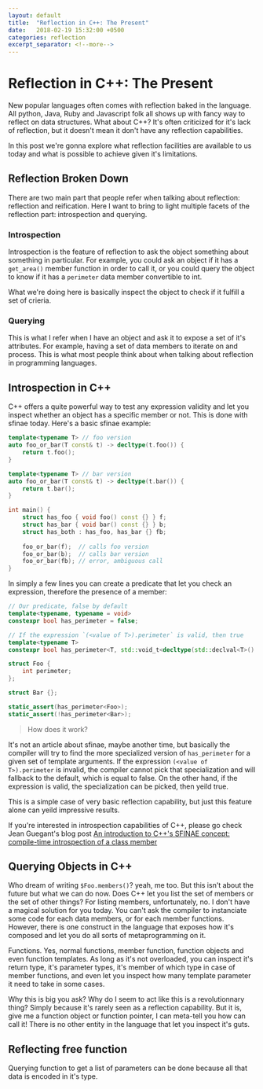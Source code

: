 ```yaml
---
layout: default
title:  "Reflection in C++: The Present"
date:   2018-02-19 15:32:00 +0500
categories: reflection
excerpt_separator: <!--more-->
---
```


# Reflection in C++: The Present

New popular languages often comes with reflection baked in the language. All python, Java, Ruby and Javascript folk all shows up
with fancy way to reflect on data structures.
What about C++? It's often criticized for it's lack of reflection, but it doesn't mean it don't have any reflection capabilities.

In this post we're gonna explore what reflection facilities are available to us today and what is possible to achieve given it's
limitations. 

<!--more-->

## Reflection Broken Down

There are two main part that people refer when talking about reflection: reflection and reification. Here I want to bring to light multiple facets of the reflection part: introspection and querying.

### Introspection

Introspection is the feature of reflection to ask the object something about something in particular.
For example, you could ask an object if it has a `get_area()` member function in order to call it,
or you could query the object to know if it has a `perimeter` data member convertible to int.

What we're doing here is basically inspect the object to check if it fulfill a set of crieria.

### Querying

This is what I refer when I have an object and ask it to expose a set of it's attributes. For example, having a set of data members
to iterate on and process. This is what most people think about when talking about reflection in programming languages.

## Introspection in C++

C++ offers a quite powerful way to test any expression validity and let you inspect whether an object has a specific member or not.
This is done with sfinae today. Here's a basic sfinae example:

```c++
template<typename T> // foo version
auto foo_or_bar(T const& t) -> decltype(t.foo()) {
    return t.foo();
}

template<typename T> // bar version
auto foo_or_bar(T const& t) -> decltype(t.bar()) {
    return t.bar();
}

int main() {
    struct has_foo { void foo() const {} } f;
    struct has_bar { void bar() const {} } b;
    struct has_both : has_foo, has_bar {} fb;
    
    foo_or_bar(f);  // calls foo version
    foo_or_bar(b);  // calls bar version
    foo_or_bar(fb); // error, ambiguous call
}
```

In simply a few lines you can create a predicate that let you check an expression, therefore the presence of a member:

```c++
// Our predicate, false by default
template<typename, typename = void>
constexpr bool has_perimeter = false;

// If the expression `(<value of T>).perimeter` is valid, then true
template<typename T>
constexpr bool has_perimeter<T, std::void_t<decltype(std::declval<T>().perimeter)>> = true;

struct Foo {
    int perimeter;
};

struct Bar {};

static_assert(has_perimeter<Foo>);
static_assert(!has_perimeter<Bar>);
```
> How does it work?

It's not an article about sfinae, maybe another time, but basically the compiler will try to find the more specialized version of
`has_perimeter` for a given set of template arguments. If the expression `(<value of T>).perimeter` is invalid, the compiler cannot
pick that specialization and will fallback to the default, which is equal to false. On the other hand, if the expression is valid,
the specialization can be picked, then yeild true.

This is a simple case of very basic reflection capability, but just this feature alone can yeild impressive results.

If you're interested in introspection capabilities of C++, please go check
Jean Guegant's blog post [An introduction to C++'s SFINAE concept: compile-time introspection of a class member](https://jguegant.github.io/blogs/tech/sfinae-introduction.html)

## Querying Objects in C++

Who dream of writing `$Foo.members()`? yeah, me too. But this isn't about the future but what we can do now. Does C++ let you
list the set of members or the set of other things? For listing members, unfortunately, no. I don't have a magical solution for you today.
You can't ask the compiler to instanciate some code for each data members, or for each member functions.
However, there is one construct in the language that exposes how it's composed
and let you do all sorts of metaprogramming on it.

Functions. Yes, normal functions, member function, function objects and even function templates. As long as it's not overloaded,
you can inspect it's return type, it's parameter types, it's member of which type in case of member functions, and even let you
inspect how many template parameter it need to take in some cases.

Why this is big you ask? Why do I seem to act like this is a revolutionnary thing? Simply because it's rarely seen
as a reflection capability. But it is, give me a function object or function pointer, I can meta-tell you how can call it!
There is no other entity in the language that let you inspect it's guts.

## Reflecting free function

Querying function to get a list of parameters can be done because all that data is encoded in it's type.
